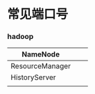 # 常见端口号

### hadoop

| NameNode        |      |      |
| --------------- | ---- | ---- |
| ResourceManager |      |      |
| HistoryServer   |      |      |
|                 |      |      |

